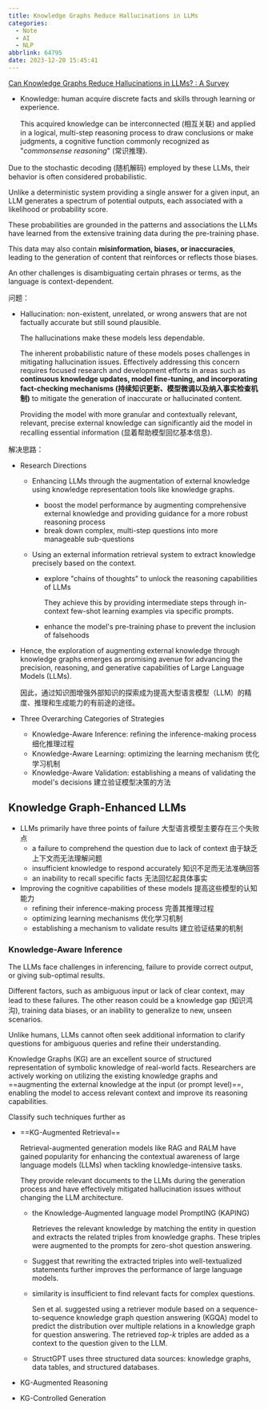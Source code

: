 ```yaml
---
title: Knowledge Graphs Reduce Hallucinations in LLMs
categories:
  - Note
  - AI
  - NLP
abbrlink: 64795
date: 2023-12-20 15:45:41
---
```


[Can Knowledge Graphs Reduce Hallucinations in LLMs? : A Survey](https://arxiv.org/abs/2311.07914)

* Knowledge: human acquire discrete facts and skills through learning or experience.

    This acquired knowledge can be interconnected (相互关联) and applied in a logical, multi-step reasoning process to draw conclusions or make judgments, a cognitive function commonly recognized as "*commonsense reasoning*" (常识推理).

Due to the stochastic decoding (随机解码) employed by these LLMs, their behavior is often considered probabilistic.

Unlike a deterministic system providing a single answer for a given input, an LLM generates a spectrum of potential outputs, each associated with a likelihood or probability score. 

These probabilities are grounded in the patterns and associations the LLMs have learned from the extensive training data during the pre-training phase.

This data may also contain **misinformation, biases, or inaccuracies**, leading to the generation of content that reinforces or reflects those biases.

An other challenges is disambiguating certain phrases or terms, as the language is context-dependent.

问题：

* Hallucination: non-existent, unrelated, or wrong answers that are not factually accurate but still sound plausible.

    The hallucinations make these models less dependable.

    The inherent probabilistic nature of these models poses challenges in mitigating hallucination issues. Effectively addressing this concern requires focused research and development efforts in areas such as **continuous knowledge updates, model fine-tuning, and incorporating fact-checking mechanisms (持续知识更新、模型微调以及纳入事实检查机制)** to mitigate the generation of inaccurate or hallucinated content.

    Providing the model with more granular and contextually relevant, relevant, precise external knowledge can significantly aid the model in recalling essential information (显着帮助模型回忆基本信息).

解决思路：

* Research Directions

    * Enhancing LLMs through the augmentation of external knowledge using knowledge representation tools like knowledge graphs.

        * boost the model performance by augmenting comprehensive external knowledge and providing guidance for a more robust reasoning process
        * break down complex, multi-step questions into more manageable sub-questions

    * Using an external information retrieval system to extract knowledge precisely based on the context.

        * explore "chains of thoughts" to unlock the reasoning capabilities of LLMs

            They achieve this by providing intermediate steps through in-context few-shot learning examples via specific prompts.

        * enhance the model's pre-training phase to prevent the inclusion of falsehoods

* Hence, the exploration of augmenting external knowledge through knowledge graphs emerges as promising avenue for advancing the precision, reasoning, and generative capabilities of Large Language Models (LLMs).

    因此，通过知识图增强外部知识的探索成为提高大型语言模型（LLM）的精度、推理和生成能力的有前途的途径。

* Three Overarching Categories of Strategies
    * Knowledge-Aware Inference: refining the inference-making process 细化推理过程
    * Knowledge-Aware Learning: optimizing the learning mechanism 优化学习机制
    * Knowledge-Aware Validation: establishing a means of validating the model's decisions 建立验证模型决策的方法

## Knowledge Graph-Enhanced LLMs

* LLMs primarily have three points of failure 大型语言模型主要存在三个失败点
    * a failure to comprehend the question due to lack of context 由于缺乏上下文而无法理解问题
    * insufficient knowledge to respond accurately 知识不足而无法准确回答
    * an inability to recall specific facts 无法回忆起具体事实
* Improving the cognitive capabilities of these models 提高这些模型的认知能力
    * refining their inference-making process 完善其推理过程
    * optimizing learning mechanisms 优化学习机制
    * establishing a mechanism to validate results 建立验证结果的机制

### Knowledge-Aware Inference

The LLMs face challenges in inferencing, failure to provide correct output, or giving sub-optimal results.

Different factors, such as ambiguous input or lack of clear context, may lead to these failures. The other reason could be a knowledge gap (知识鸿沟), training data biases, or an inability to generalize to new, unseen scenarios.

Unlike humans, LLMs cannot often seek additional information to clarify questions for ambiguous queries and refine their understanding.

Knowledge Graphs (KG) are an excellent source of structured representation of symbolic knowledge of real-world facts. Researchers are actively working on utilizing the existing knowledge graphs and ==augmenting the external knowledge at the input (or prompt level)==, enabling the model to access relevant context and improve its reasoning capabilities.

Classify such techniques further as

* ==KG-Augmented Retrieval==

    Retrieval-augmented generation models like RAG and RALM have gained popularity for enhancing the contextual awareness of large language models (LLMs) when tackling knowledge-intensive tasks.

    They provide relevant documents to the LLMs during the generation process and have effectively mitigated hallucination issues without changing the LLM architecture.

    * the Knowledge-Augmented language model PromptING (KAPING)

        Retrieves the relevant knowledge by matching the entity in question and extracts the related triples from knowledge graphs. These triples were augmented to the prompts for zero-shot question answering.

    * Suggest that rewriting the extracted triples into well-textualized statements further improves the performance of large language models.

    * similarity is insufficient to find relevant facts for complex questions.

        Sen et al. suggested using a retriever module based on a sequence-to-sequence knowledge graph question answering (KGQA) model to predict the distribution over multiple relations in a knowledge graph for question answering. The retrieved *top-k* triples are added as a context to the question given to the LLM.

    * StructGPT uses three structured data sources: knowledge graphs, data tables, and structured databases.

* KG-Augmented Reasoning

* KG-Controlled Generation

